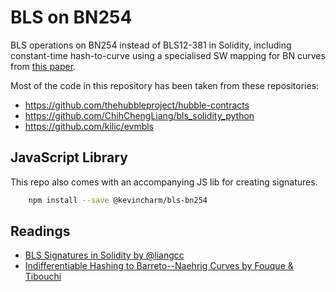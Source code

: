 # BLS on BN254

BLS operations on BN254 instead of BLS12-381 in Solidity, including constant-time hash-to-curve using a specialised SW mapping for BN curves from [this paper](https://doi.org/10.1007/978-3-642-33481-8_1).

Most of the code in this repository has been taken from these repositories:

-   https://github.com/thehubbleproject/hubble-contracts
-   https://github.com/ChihChengLiang/bls_solidity_python
-   https://github.com/kilic/evmbls

## JavaScript Library

This repo also comes with an accompanying JS lib for creating signatures.

```sh
    npm install --save @kevincharm/bls-bn254
```

## Readings

-   [BLS Signatures in Solidity by @liangcc](https://hackmd.io/@liangcc/bls-solidity)
-   [Indifferentiable Hashing to Barreto--Naehrig Curves by Fouque & Tibouchi](https://doi.org/10.1007/978-3-642-33481-8_1)
